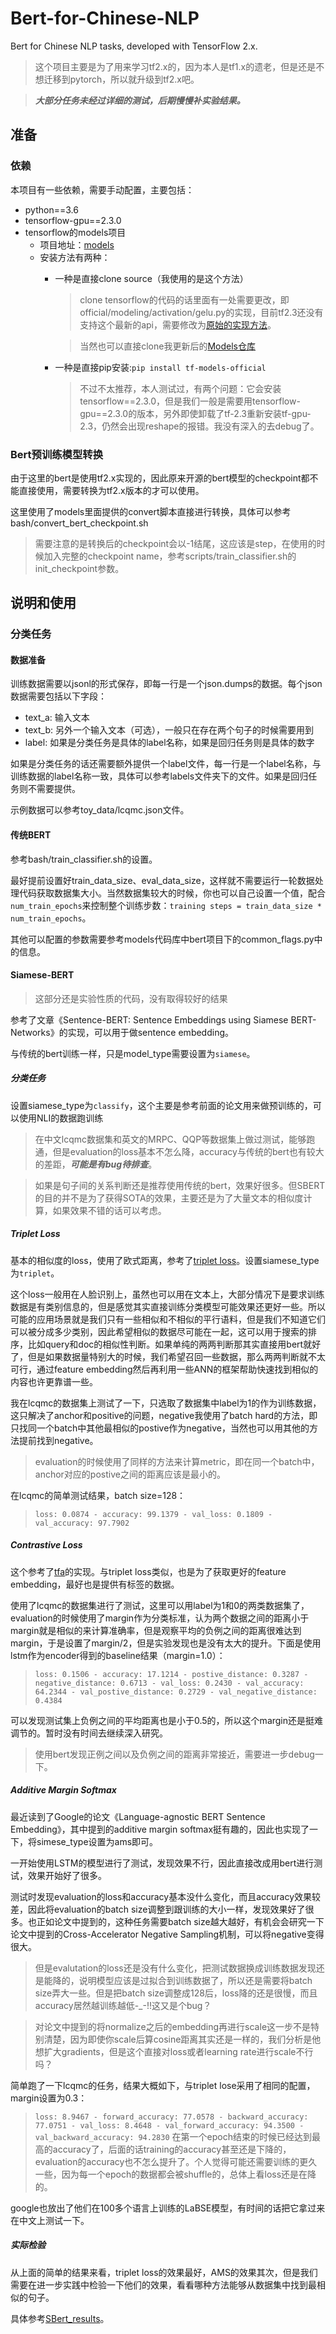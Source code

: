 # Bert-for-Chinese-NLP

Bert for Chinese NLP tasks, developed with TensorFlow 2.x.

> 这个项目主要是为了用来学习tf2.x的，因为本人是tf1.x的遗老，但是还是不想迁移到pytorch，所以就升级到tf2.x吧。

> ***大部分任务未经过详细的测试，后期慢慢补实验结果。***

## 准备

### 依赖

本项目有一些依赖，需要手动配置，主要包括：

- python==3.6
- tensorflow-gpu==2.3.0
- tensorflow的models项目
  - 项目地址：[models](https://github.com/tensorflow/models/tree/master/official)
  - 安装方法有两种：
    - 一种是直接clone source（我使用的是这个方法）
      > clone tensorflow的代码的话里面有一处需要更改，即official/modeling/activation/gelu.py的实现，目前tf2.3还没有支持这个最新的api，需要修改为[原始的实现方法](https://github.com/tensorflow/models/blob/v2.3.0/official/modeling/activations/gelu.py#L27)。
      
      > 当然也可以直接clone我更新后的[Models仓库](https://github.com/xueyouluo/models)
    - 一种是直接pip安装:`pip install tf-models-official`
      > 不过不太推荐，本人测试过，有两个问题：它会安装tensorflow==2.3.0，但是我们一般是需要用tensorflow-gpu==2.3.0的版本，另外即使卸载了tf-2.3重新安装tf-gpu-2.3，仍然会出现reshape的报错。我没有深入的去debug了。

### Bert预训练模型转换

由于这里的bert是使用tf2.x实现的，因此原来开源的bert模型的checkpoint都不能直接使用，需要转换为tf2.x版本的才可以使用。

这里使用了models里面提供的convert脚本直接进行转换，具体可以参考bash/convert_bert_checkpoint.sh

> 需要注意的是转换后的checkpoint会以-1结尾，这应该是step，在使用的时候加入完整的checkpoint name，参考scripts/train_classifier.sh的init_checkpoint参数。

## 说明和使用

### 分类任务

#### 数据准备

训练数据需要以jsonl的形式保存，即每一行是一个json.dumps的数据。每个json数据需要包括以下字段：
- text_a: 输入文本
- text_b: 另外一个输入文本（可选），一般只在存在两个句子的时候需要用到
- label: 如果是分类任务是具体的label名称，如果是回归任务则是具体的数字

如果是分类任务的话还需要额外提供一个label文件，每一行是一个label名称，与训练数据的label名称一致，具体可以参考labels文件夹下的文件。如果是回归任务则不需要提供。

示例数据可以参考toy_data/lcqmc.json文件。

#### 传统BERT

参考bash/train_classifier.sh的设置。

最好提前设置好train_data_size、eval_data_size，这样就不需要运行一轮数据处理代码获取数据集大小。当然数据集较大的时候，你也可以自己设置一个值，配合`num_train_epochs`来控制整个训练步数：`training steps = train_data_size * num_train_epochs`。

其他可以配置的参数需要参考models代码库中bert项目下的common_flags.py中的信息。

#### Siamese-BERT

> 这部分还是实验性质的代码，没有取得较好的结果

参考了文章《Sentence-BERT: Sentence Embeddings using Siamese BERT-Networks》的实现，可以用于做sentence embedding。

与传统的bert训练一样，只是model_type需要设置为`siamese`。

##### 分类任务

设置siamese_type为`classify`，这个主要是参考前面的论文用来做预训练的，可以使用NLI的数据跑训练

> 在中文lcqmc数据集和英文的MRPC、QQP等数据集上做过测试，能够跑通，但是evaluation的loss基本不怎么降，accuracy与传统的bert也有较大的差距，***可能是有bug待排查***。

> 如果是句子间的关系判断还是推荐使用传统的bert，效果好很多。但SBERT的目的并不是为了获得SOTA的效果，主要还是为了大量文本的相似度计算，如果效果不错的话可以考虑。

##### Triplet Loss

基本的相似度的loss，使用了欧式距离，参考了[triplet loss](https://www.tensorflow.org/addons/tutorials/losses_triplet)。设置siamese_type为`triplet`。

这个loss一般用在人脸识别上，虽然也可以用在文本上，大部分情况下是要求训练数据是有类别信息的，但是感觉其实直接训练分类模型可能效果还更好一些。所以可能的应用场景就是我们只有一些相似和不相似的平行语料，但是我们不知道它们可以被分成多少类别，因此希望相似的数据尽可能在一起，这可以用于搜索的排序，比如query和doc的相似性判断。如果单纯的两两判断那其实直接用bert就好了，但是如果数据量特别大的时候，我们希望召回一些数据，那么两两判断就不太可行，通过feature embedding然后再利用一些ANN的框架帮助快速找到相似的内容也许更靠谱一些。

我在lcqmc的数据集上测试了一下，只选取了数据集中label为1的作为训练数据，这只解决了anchor和positive的问题，negative我使用了batch hard的方法，即只找同一个batch中其他最相似的postive作为negative，当然也可以用其他的方法提前找到negative。

> evaluation的时候使用了同样的方法来计算metric，即在同一个batch中，anchor对应的postive之间的距离应该是最小的。

在lcqmc的简单测试结果，batch size=128：

> `loss: 0.0874 - accuracy: 99.1379 - val_loss: 0.1809 - val_accuracy: 97.7902`

##### Contrastive Loss

这个参考了[tfa](https://www.tensorflow.org/addons/api_docs/python/tfa/losses/contrastive_loss)的实现。与triplet loss类似，也是为了获取更好的feature embedding，最好也是提供有标签的数据。

使用了lcqmc的数据集进行了测试，这里可以用label为1和0的两类数据集了，evaluation的时候使用了margin作为分类标准，认为两个数据之间的距离小于margin就是相似的来计算准确率，但是观察平均的负例之间的距离很难达到margin，于是设置了margin/2，但是实验发现也是没有太大的提升。下面是使用lstm作为encoder得到的baseline结果（margin=1.0）：

> `loss: 0.1506 - accuracy: 17.1214 - postive_distance: 0.3287 - negative_distance: 0.6713 - val_loss: 0.2430 - val_accuracy: 64.2344 - val_postive_distance: 0.2729 - val_negative_distance: 0.4384`

可以发现测试集上负例之间的平均距离也是小于0.5的，所以这个margin还是挺难调节的。暂时没有时间去继续深入研究。

> 使用bert发现正例之间以及负例之间的距离非常接近，需要进一步debug一下。

##### Additive Margin Softmax

最近读到了Google的论文《Language-agnostic BERT Sentence Embedding》，其中提到的additive margin softmax挺有趣的，因此也实现了一下，将simese_type设置为ams即可。

一开始使用LSTM的模型进行了测试，发现效果不行，因此直接改成用bert进行测试，效果开始好了很多。

测试时发现evaluation的loss和accuracy基本没什么变化，而且accuracy效果较差，因此将evaluation的batch size调整到跟训练的大小一样，发现效果好了很多。也正如论文中提到的，这种任务需要batch size越大越好，有机会会研究一下论文中提到的Cross-Accelerator Negative Sampling机制，可以将negative变得很大。

> 但是evalutation的loss还是没有什么变化，把测试数据换成训练数据发现还是能降的，说明模型应该是过拟合到训练数据了，所以还是需要将batch size弄大一些。但是把batch size调整成128后，loss降的还是很慢，而且accuracy居然越训练越低-_-!!这又是个bug？

> 对论文中提到的将normalize之后的embedding再进行scale这一步不是特别清楚，因为即使你scale后算cosine距离其实还是一样的，我们分析是他想扩大gradients，但是这个直接对loss或者learning rate进行scale不行吗？

简单跑了一下lcqmc的任务，结果大概如下，与triplet lose采用了相同的配置，margin设置为0.3：

> `loss: 8.9467 - forward_accuracy: 77.0578 - backward_accuracy: 77.0751 - val_loss: 8.4648 - val_forward_accuracy: 94.3500 - val_backward_accuracy: 94.2830`
> 在第一个epoch结束的时候已经达到最高的accuracy了，后面的话training的accuracy甚至还是下降的，evaluation的accuracy也不怎么提升了。个人觉得可能还需要训练的更久一些，因为每一个epoch的数据都会被shuffle的，总体上看loss还是在降的。

google也放出了他们在100多个语言上训练的LaBSE模型，有时间的话把它拿过来在中文上测试一下。

##### 实际检验

从上面的简单的结果来看，triplet loss的效果最好，AMS的效果其次，但是我们需要在进一步实践中检验一下他们的效果，看看哪种方法能够从数据集中找到最相似的句子。

具体参考[SBert_results](./sbert_results.md)。